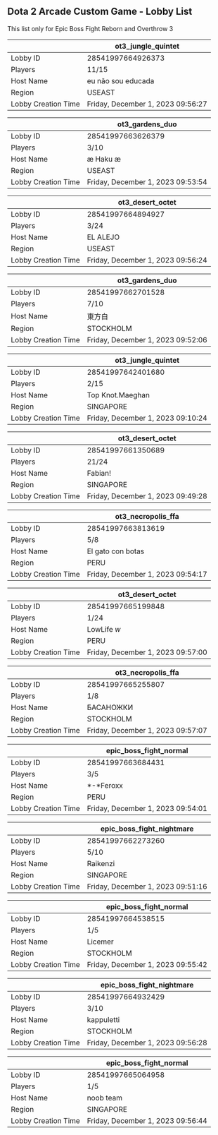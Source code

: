 ## Dota 2 Arcade Custom Game - Lobby List

This list only for Epic Boss Fight Reborn and Overthrow 3

|  | ot3_jungle_quintet |
| ------ | ------ |
| Lobby ID | 28541997664926373 |
| Players | 11/15 |
| Host Name | eu não sou educada |
| Region | USEAST |
| Lobby Creation Time | Friday, December 1, 2023 09:56:27 |


|  | ot3_gardens_duo |
| ------ | ------ |
| Lobby ID | 28541997663626379 |
| Players | 3/10 |
| Host Name | æ Haku æ |
| Region | USEAST |
| Lobby Creation Time | Friday, December 1, 2023 09:53:54 |


|  | ot3_desert_octet |
| ------ | ------ |
| Lobby ID | 28541997664894927 |
| Players | 3/24 |
| Host Name | EL ALEJO |
| Region | USEAST |
| Lobby Creation Time | Friday, December 1, 2023 09:56:24 |


|  | ot3_gardens_duo |
| ------ | ------ |
| Lobby ID | 28541997662701528 |
| Players | 7/10 |
| Host Name | 東方白 |
| Region | STOCKHOLM |
| Lobby Creation Time | Friday, December 1, 2023 09:52:06 |


|  | ot3_jungle_quintet |
| ------ | ------ |
| Lobby ID | 28541997642401680 |
| Players | 2/15 |
| Host Name | Top Knot.Maeghan |
| Region | SINGAPORE |
| Lobby Creation Time | Friday, December 1, 2023 09:10:24 |


|  | ot3_desert_octet |
| ------ | ------ |
| Lobby ID | 28541997661350689 |
| Players | 21/24 |
| Host Name | Fabian! |
| Region | SINGAPORE |
| Lobby Creation Time | Friday, December 1, 2023 09:49:28 |


|  | ot3_necropolis_ffa |
| ------ | ------ |
| Lobby ID | 28541997663813619 |
| Players | 5/8 |
| Host Name | El gato con botas |
| Region | PERU |
| Lobby Creation Time | Friday, December 1, 2023 09:54:17 |


|  | ot3_desert_octet |
| ------ | ------ |
| Lobby ID | 28541997665199848 |
| Players | 1/24 |
| Host Name | LowLife *w* |
| Region | PERU |
| Lobby Creation Time | Friday, December 1, 2023 09:57:00 |


|  | ot3_necropolis_ffa |
| ------ | ------ |
| Lobby ID | 28541997665255807 |
| Players | 1/8 |
| Host Name | БАСАНОЖКИ |
| Region | STOCKHOLM |
| Lobby Creation Time | Friday, December 1, 2023 09:57:07 |


|  | epic_boss_fight_normal |
| ------ | ------ |
| Lobby ID | 28541997663684431 |
| Players | 3/5 |
| Host Name | *-*Feroxx |
| Region | PERU |
| Lobby Creation Time | Friday, December 1, 2023 09:54:01 |


|  | epic_boss_fight_nightmare |
| ------ | ------ |
| Lobby ID | 28541997662273260 |
| Players | 5/10 |
| Host Name | Raikenzi |
| Region | SINGAPORE |
| Lobby Creation Time | Friday, December 1, 2023 09:51:16 |


|  | epic_boss_fight_normal |
| ------ | ------ |
| Lobby ID | 28541997664538515 |
| Players | 1/5 |
| Host Name | Licemer |
| Region | STOCKHOLM |
| Lobby Creation Time | Friday, December 1, 2023 09:55:42 |


|  | epic_boss_fight_nightmare |
| ------ | ------ |
| Lobby ID | 28541997664932429 |
| Players | 3/10 |
| Host Name | kappuletti |
| Region | STOCKHOLM |
| Lobby Creation Time | Friday, December 1, 2023 09:56:28 |


|  | epic_boss_fight_normal |
| ------ | ------ |
| Lobby ID | 28541997665064958 |
| Players | 1/5 |
| Host Name | noob team |
| Region | SINGAPORE |
| Lobby Creation Time | Friday, December 1, 2023 09:56:44 |


